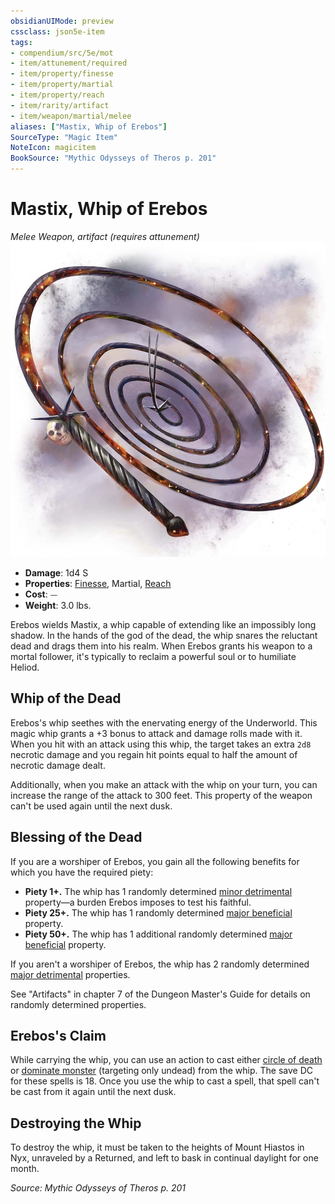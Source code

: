 ```yaml
---
obsidianUIMode: preview
cssclass: json5e-item
tags:
- compendium/src/5e/mot
- item/attunement/required
- item/property/finesse
- item/property/martial
- item/property/reach
- item/rarity/artifact
- item/weapon/martial/melee
aliases: ["Mastix, Whip of Erebos"]
SourceType: "Magic Item"
NoteIcon: magicitem
BookSource: "Mythic Odysseys of Theros p. 201"
---
```

# Mastix, Whip of Erebos
*Melee Weapon, artifact (requires attunement)*  
![](https://raw.githubusercontent.com/5etools-mirror-2/5etools-img/main/items/MOT/Mastix%2C%20Whip%20of%20Erebos.webp#right)  

- **Damage**: 1d4 S
- **Properties**: [Finesse](/2-Mechanics/CLI/rules/item-properties.md#Finesse), Martial, [Reach](/2-Mechanics/CLI/rules/item-properties.md#Reach)
- **Cost**: ⏤
- **Weight**: 3.0 lbs.

Erebos wields Mastix, a whip capable of extending like an impossibly long shadow. In the hands of the god of the dead, the whip snares the reluctant dead and drags them into his realm. When Erebos grants his weapon to a mortal follower, it's typically to reclaim a powerful soul or to humiliate Heliod.

## Whip of the Dead

Erebos's whip seethes with the enervating energy of the Underworld. This magic whip grants a +3 bonus to attack and damage rolls made with it. When you hit with an attack using this whip, the target takes an extra `2d8` necrotic damage and you regain hit points equal to half the amount of necrotic damage dealt.

Additionally, when you make an attack with the whip on your turn, you can increase the range of the attack to 300 feet. This property of the weapon can't be used again until the next dusk.

## Blessing of the Dead

If you are a worshiper of Erebos, you gain all the following benefits for which you have the required piety:

- **Piety 1+.** The whip has 1 randomly determined [minor detrimental](/2-Mechanics/CLI/tables/artifact-properties-minor-detrimental-properties.md) property—a burden Erebos imposes to test his faithful.  
- **Piety 25+.** The whip has 1 randomly determined [major beneficial](/2-Mechanics/CLI/tables/artifact-properties-major-beneficial-properties.md) property.  
- **Piety 50+.** The whip has 1 additional randomly determined [major beneficial](/2-Mechanics/CLI/tables/artifact-properties-major-beneficial-properties.md) property.  

If you aren't a worshiper of Erebos, the whip has 2 randomly determined [major detrimental](/2-Mechanics/CLI/tables/artifact-properties-major-detrimental-properties.md) properties.

See "Artifacts" in chapter 7 of the Dungeon Master's Guide for details on randomly determined properties.

## Erebos's Claim

While carrying the whip, you can use an action to cast either [circle of death](/2-Mechanics/CLI/spells/circle-of-death.md) or [dominate monster](/2-Mechanics/CLI/spells/dominate-monster.md) (targeting only undead) from the whip. The save DC for these spells is 18. Once you use the whip to cast a spell, that spell can't be cast from it again until the next dusk.

## Destroying the Whip

To destroy the whip, it must be taken to the heights of Mount Hiastos in Nyx, unraveled by a Returned, and left to bask in continual daylight for one month.

*Source: Mythic Odysseys of Theros p. 201*